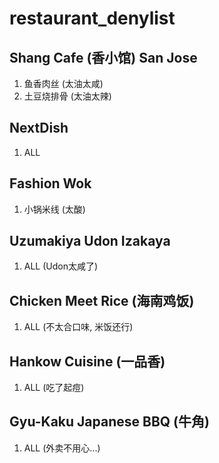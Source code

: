 # restaurant_denylist

## Shang Cafe (香小馆) San Jose
1. 鱼香肉丝 (太油太咸)
2. 土豆烧排骨 (太油太辣)
## NextDish
1. ALL
## Fashion Wok
1. 小锅米线 (太酸)
## Uzumakiya Udon Izakaya
1. ALL (Udon太咸了)
## Chicken Meet Rice (海南鸡饭)
1. ALL (不太合口味, 米饭还行)
## Hankow Cuisine (一品香)
1. ALL (吃了起痘)
## Gyu-Kaku Japanese BBQ (牛角)
1. ALL (外卖不用心...)
